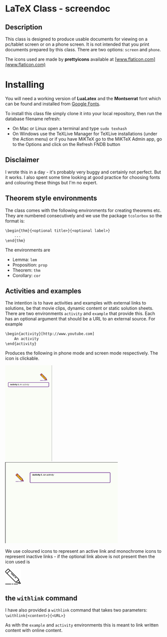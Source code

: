 # LaTeX Class - screendoc
## Description
This class is designed to produce usable documents for viewing on a pc/tablet screen or on a phone screen. It is not intended that you print documents prepared by this class. There are two options: `screen` and `phone`. 

The icons used are made by **prettyicons** available at [www.flaticon.com](www.flaticon.com)

# Installing
You will need a working version of **LuaLatex** and the **Montserrat** font which can be found and installed from [Google Fonts](https://fonts.google.com/).

To install this class file simply clone it into your local repository, then run the database filename refresh:
- On Mac or Linux open a terminal and type ```sudo texhash```
- On Windows use the TeXLive Manager for TeXLive installations (under the Action menu) or if you have MiKTeX go to the MiKTeX Admin app, go to the Options and click on the Refresh FNDB button

## Disclaimer
I wrote this in a day - it's probably very buggy and certainly not perfect. But it works. I also spent some time looking at good practice for choosing fonts and colouring these things but I'm no expert.

## Theorem style environments
The class comes with the following environments for creating theorems etc. They are numbered consecutively and we use the package ```tcolorbox``` so the format is:

    \begin{thm}{<optional title>}{<optional label>}
        ...
    \end{thm}

The environments are 
- Lemma: `lem`
- Proposition: `prop` 
- Theorem: `thm`
- Corollary: `cor`

## Activities and examples
The intention is to have activities and examples with external links to solutions, be that movie clips, dynamic content or static solution sheets. There are two environments `activity` and `example` that provide this. Each has an optional argument that should be a URL to an external source. For example

    \begin{activity}[http://www.youtube.com]
        An activity
    \end{activity}

Produces the following in phone mode and screen mode respectively. The icon is clickable.

<img src="img/activityphone.jpg" alt="phone activity" width="150"/> <img src="img/activityscreen.jpg" alt="screen activity" height="260"/>

We use coloured icons to represent an active link and monochrome icons to represent inactive links - if the optional link above is not present then the icon used is

<img src="img/lineal/026-marker.png" alt = "b+w icon" width = 50>

## the `withlink` command
I have also provided a `withlink` command that takes two parameters: ```\withlink{<content>}{<URL>}```

As with the `example` and `activity` environments this is meant to link written content with online content.


